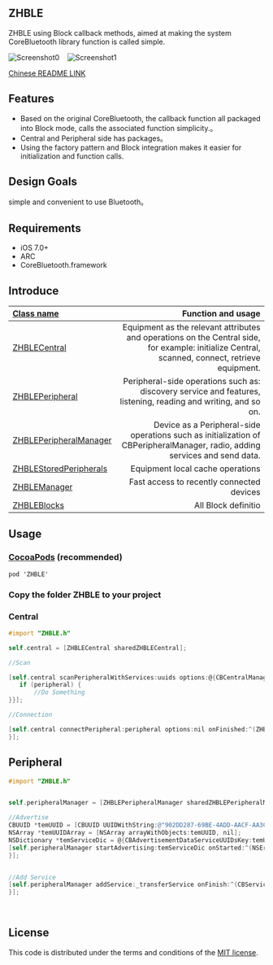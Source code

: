 ## ZHBLE
ZHBLE using Block callback methods, aimed at making the system CoreBluetooth library function is called simple.

![Screenshot0][img0]    ![Screenshot1][img1]   

[Chinese README LINK](https://github.com/zhuozhuo/ZHBLE/blob/master/README_CN.md)

## Features

* Based on the original CoreBluetooth, the callback function all packaged into Block mode, calls the associated function simplicity.。
* Central and Peripheral side has packages。
* Using the factory pattern and Block integration makes it easier for initialization and function calls.


## Design Goals
simple and convenient to use Bluetooth。


## Requirements

* iOS 7.0+
* ARC
* CoreBluetooth.framework

## Introduce

| [Class name](https://github.com/zhuozhuo/ZHBLE/tree/master/Demo/ZHBLE/Classes/ZHBLE) |                       Function and usage |
| :--------------------------------------- | ---------------------------------------: |
| [ZHBLECentral](https://github.com/zhuozhuo/ZHBLE/blob/master/Demo/ZHBLE/Classes/ZHBLE/ZHBLECentral.h) | Equipment as the relevant attributes and operations on the Central side, for example: initialize Central, scanned, connect, retrieve equipment. |
| [ZHBLEPeripheral](https://github.com/zhuozhuo/ZHBLE/blob/master/Demo/ZHBLE/Classes/ZHBLE/ZHBLEPeripheral.h) | Peripheral-side operations such as: discovery service and features, listening, reading and writing, and so on. |
| [ZHBLEPeripheralManager](https://github.com/zhuozhuo/ZHBLE/blob/master/Demo/ZHBLE/Classes/ZHBLE/ZHBLEPeripheralManager.h) | Device as a Peripheral-side operations such as initialization of CBPeripheralManager, radio, adding services and send data. |
| [ZHBLEStoredPeripherals](https://github.com/zhuozhuo/ZHBLE/blob/master/Demo/ZHBLE/Classes/ZHBLE/ZHBLEStoredPeripherals.h) |         Equipment local cache operations |
| [ZHBLEManager](https://github.com/zhuozhuo/ZHBLE/blob/master/Demo/ZHBLE/Classes/ZHBLE/ZHBLEManager.h) | Fast access to recently connected devices |
| [ZHBLEBlocks](https://github.com/zhuozhuo/ZHBLE/blob/master/Demo/ZHBLE/Classes/ZHBLE/ZHBLEBlocks.h) |                      All Block definitio |

## Usage
###  [CocoaPods](https://cocoapods.org/) (recommended)
`pod 'ZHBLE'`

### Copy the folder ZHBLE to your project

### Central
```objective-c
#import "ZHBLE.h"

self.central = [ZHBLECentral sharedZHBLECentral];

//Scan

[self.central scanPeripheralWithServices:uuids options:@{CBCentralManagerScanOptionAllowDuplicatesKey: @(YES)} onUpdated:^(ZHBLEPeripheral *peripheral,NSDictionary *data){
   if (peripheral) {
       //Do Something
}}];

//Connection

[self.central connectPeripheral:peripheral options:nil onFinished:^(ZHBLEPeripheral *peripheral, NSError *error){
}];
```

## Peripheral

```objective-c
#import "ZHBLE.h"


self.peripheralManager = [ZHBLEPeripheralManager sharedZHBLEPeripheralManager];

//Advertise
CBUUID *temUUID = [CBUUID UUIDWithString:@"902DD287-69BE-4ADD-AACF-AA3C24D83B66"];
NSArray *temUUIDArray = [NSArray arrayWithObjects:temUUID, nil];
NSDictionary *temServiceDic = @{CBAdvertisementDataServiceUUIDsKey:temUUIDArray};
[self.peripheralManager startAdvertising:temServiceDic onStarted:^(NSError *error){
}];


//Add Service
[self.peripheralManager addService:_transferService onFinish:^(CBService *service,NSError *error){
}];
            
            
```




## License

This code is distributed under the terms and conditions of the [MIT license](LICENSE).













[img0]:http://ac-unmt7l5d.clouddn.com/a5ad110235345af7.png
[img1]:http://ac-unmt7l5d.clouddn.com/2eba95e19897014b.png
[img2]:http://ac-unmt7l5d.clouddn.com/14f697de1198d56e.png
[img3]:http://ac-unmt7l5d.clouddn.com/0d058858c36c60c5.png
